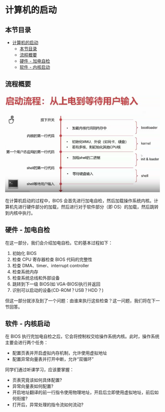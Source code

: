 # 计算机的启动

## 本节目录

- [计算机的启动](#计算机的启动)
  - [本节目录](#本节目录)
  - [流程概要](#流程概要)
  - [硬件 - 加电自检](#硬件---加电自检)
  - [软件 - 内核启动](#软件---内核启动)

## 流程概要

![](./resource/启动流程.png)

在计算机启动的过程中，BIOS 会首先进行加电自检，然后加载操作系统内核。计算机先进行硬件部分的加载，然后进行对于软件部分（即 OS）的加载，然后跳转到内核中执行。

## 硬件 - 加电自检

在这一部分，我们会介绍加电自检。它的基本过程如下：

1. 初始化 BIOS
2. 检查 CPU 寄存器检查 BIOS 代码的完整性
3. 检查 DMA、timer、interrupt controller
4. 检查系统内存
5. 检查系统总线和外部设备
6. 跳转到下一级 BIOS(如 VGA-BIOS)执行并返回
7. 识别可以启动的设备(CD-ROM？USB？HDD？)

但这一部分就涉及到了一个问题：由谁来执行这些检查？这一问题，我们将在下一节回答。

## 软件 - 内核启动

在 BIOS 执行完加电自检之后，它会将控制权交给操作系统内核。此时，操作系统主要会进行两个任务：

- 配置页表并开启虚拟内存机制，允许使用虚拟地址
- 配置异常向量表并打开中断，允许“双循环”

同学们通过听课学习，应该要掌握：

- 页表究竟该如何具体配置?
- 异常向量表如何配置?
- 开启地址翻译的前一行指令使用物理地址，开启后立即使用虚拟地址，前后如何衔接?
- 打开后，异常处理的指令流如何流动?
